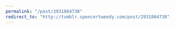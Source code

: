 ```yaml
---
permalink: "/post/2931864738"
redirect_to: "http://tumblr.spencertweedy.com/post/2931864738"
---
```

